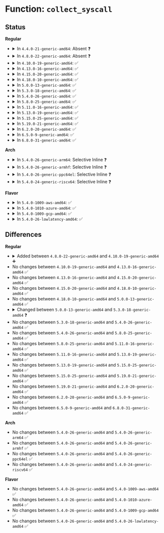 # Function: <code>collect_syscall</code>

## Status
<b>Regular</b>
<ul>
<li>
<details>
<summary>In <code>4.4.0-21-generic-amd64</code>: Absent ❓</summary>

```json
{
  "name": "collect_syscall",
  "collision_type": "Unique Static",
  "inline_type": "Full",
  "funcs": [
    {
      "addr": 18446744071583119317,
      "name": "collect_syscall",
      "external": false,
      "loc": "lib/syscall.c:6",
      "file": "lib/syscall.c",
      "inline": "not declared, inlined",
      "caller_inline": [
        "lib/syscall.c:task_current_syscall",
        "lib/syscall.c:task_current_syscall"
      ],
      "caller_func": []
    }
  ],
  "symbols": []
}
```
</details>
</li>
<li>
<details>
<summary>In <code>4.8.0-22-generic-amd64</code>: Absent ❓</summary>

```json
{
  "name": "collect_syscall",
  "collision_type": "Unique Static",
  "inline_type": "Full",
  "funcs": [
    {
      "addr": 18446744071583413477,
      "name": "collect_syscall",
      "external": false,
      "loc": "lib/syscall.c:6",
      "file": "lib/syscall.c",
      "inline": "not declared, inlined",
      "caller_inline": [
        "lib/syscall.c:task_current_syscall",
        "lib/syscall.c:task_current_syscall"
      ],
      "caller_func": []
    }
  ],
  "symbols": []
}
```
</details>
</li>
<li>
<details>
<summary>In <code>4.10.0-19-generic-amd64</code>: ✅</summary>

```c
int collect_syscall(struct task_struct * target, long int * callno, long unsigned int * args, unsigned int maxargs, long unsigned int * sp, long unsigned int * pc)
```

```json
{
  "name": "collect_syscall",
  "collision_type": "Unique Static",
  "inline_type": "No",
  "funcs": [
    {
      "addr": 18446744071583539056,
      "name": "collect_syscall",
      "external": false,
      "loc": "lib/syscall.c:6",
      "file": "lib/syscall.c",
      "inline": "seen, unknown",
      "caller_inline": [],
      "caller_func": [
        "lib/syscall.c:task_current_syscall",
        "lib/syscall.c:task_current_syscall"
      ]
    }
  ],
  "symbols": [
    {
      "addr": 18446744071583539056,
      "name": "collect_syscall",
      "section": ".text",
      "bind": "STB_LOCAL",
      "size": 395
    }
  ]
}
```
</details>
</li>
<li>
<details>
<summary>In <code>4.13.0-16-generic-amd64</code>: ✅</summary>

```c
int collect_syscall(struct task_struct * target, long int * callno, long unsigned int * args, unsigned int maxargs, long unsigned int * sp, long unsigned int * pc)
```

```json
{
  "name": "collect_syscall",
  "collision_type": "Unique Static",
  "inline_type": "No",
  "funcs": [
    {
      "addr": 18446744071583576704,
      "name": "collect_syscall",
      "external": false,
      "loc": "lib/syscall.c:7",
      "file": "lib/syscall.c",
      "inline": "seen, unknown",
      "caller_inline": [],
      "caller_func": [
        "lib/syscall.c:task_current_syscall",
        "lib/syscall.c:task_current_syscall"
      ]
    }
  ],
  "symbols": [
    {
      "addr": 18446744071583576704,
      "name": "collect_syscall",
      "section": ".text",
      "bind": "STB_LOCAL",
      "size": 357
    }
  ]
}
```
</details>
</li>
<li>
<details>
<summary>In <code>4.15.0-20-generic-amd64</code>: ✅</summary>

```c
int collect_syscall(struct task_struct * target, long int * callno, long unsigned int * args, unsigned int maxargs, long unsigned int * sp, long unsigned int * pc)
```

```json
{
  "name": "collect_syscall",
  "collision_type": "Unique Static",
  "inline_type": "No",
  "funcs": [
    {
      "addr": 18446744071583822528,
      "name": "collect_syscall",
      "external": false,
      "loc": "lib/syscall.c:8",
      "file": "lib/syscall.c",
      "inline": "seen, unknown",
      "caller_inline": [],
      "caller_func": [
        "lib/syscall.c:task_current_syscall",
        "lib/syscall.c:task_current_syscall"
      ]
    }
  ],
  "symbols": [
    {
      "addr": 18446744071583822528,
      "name": "collect_syscall",
      "section": ".text",
      "bind": "STB_LOCAL",
      "size": 360
    }
  ]
}
```
</details>
</li>
<li>
<details>
<summary>In <code>4.18.0-10-generic-amd64</code>: ✅</summary>

```c
int collect_syscall(struct task_struct * target, long int * callno, long unsigned int * args, unsigned int maxargs, long unsigned int * sp, long unsigned int * pc)
```

```json
{
  "name": "collect_syscall",
  "collision_type": "Unique Static",
  "inline_type": "No",
  "funcs": [
    {
      "addr": 18446744071584023328,
      "name": "collect_syscall",
      "external": false,
      "loc": "lib/syscall.c:8",
      "file": "lib/syscall.c",
      "inline": "seen, unknown",
      "caller_inline": [],
      "caller_func": [
        "lib/syscall.c:task_current_syscall",
        "lib/syscall.c:task_current_syscall"
      ]
    }
  ],
  "symbols": [
    {
      "addr": 18446744071584023328,
      "name": "collect_syscall",
      "section": ".text",
      "bind": "STB_LOCAL",
      "size": 363
    }
  ]
}
```
</details>
</li>
<li>
<details>
<summary>In <code>5.0.0-13-generic-amd64</code>: ✅</summary>

```c
int collect_syscall(struct task_struct * target, long int * callno, long unsigned int * args, unsigned int maxargs, long unsigned int * sp, long unsigned int * pc)
```

```json
{
  "name": "collect_syscall",
  "collision_type": "Unique Static",
  "inline_type": "No",
  "funcs": [
    {
      "addr": 18446744071584105024,
      "name": "collect_syscall",
      "external": false,
      "loc": "lib/syscall.c:8",
      "file": "lib/syscall.c",
      "inline": "seen, unknown",
      "caller_inline": [],
      "caller_func": [
        "lib/syscall.c:task_current_syscall",
        "lib/syscall.c:task_current_syscall"
      ]
    }
  ],
  "symbols": [
    {
      "addr": 18446744071584105024,
      "name": "collect_syscall",
      "section": ".text",
      "bind": "STB_LOCAL",
      "size": 363
    }
  ]
}
```
</details>
</li>
<li>
<details>
<summary>In <code>5.3.0-18-generic-amd64</code>: ✅</summary>

```c
int collect_syscall(struct task_struct * target, struct syscall_info * info)
```

```json
{
  "name": "collect_syscall",
  "collision_type": "Unique Static",
  "inline_type": "No",
  "funcs": [
    {
      "addr": 18446744071584293792,
      "name": "collect_syscall",
      "external": false,
      "loc": "lib/syscall.c:8",
      "file": "lib/syscall.c",
      "inline": "seen, unknown",
      "caller_inline": [],
      "caller_func": [
        "lib/syscall.c:task_current_syscall",
        "lib/syscall.c:task_current_syscall"
      ]
    }
  ],
  "symbols": [
    {
      "addr": 18446744071584293792,
      "name": "collect_syscall",
      "section": ".text",
      "bind": "STB_LOCAL",
      "size": 305
    }
  ]
}
```
</details>
</li>
<li>
<details>
<summary>In <code>5.4.0-26-generic-amd64</code>: ✅</summary>

```c
int collect_syscall(struct task_struct * target, struct syscall_info * info)
```

```json
{
  "name": "collect_syscall",
  "collision_type": "Unique Static",
  "inline_type": "No",
  "funcs": [
    {
      "addr": 18446744071584428512,
      "name": "collect_syscall",
      "external": false,
      "loc": "lib/syscall.c:8",
      "file": "lib/syscall.c",
      "inline": "seen, unknown",
      "caller_inline": [],
      "caller_func": [
        "lib/syscall.c:task_current_syscall",
        "lib/syscall.c:task_current_syscall"
      ]
    }
  ],
  "symbols": [
    {
      "addr": 18446744071584428512,
      "name": "collect_syscall",
      "section": ".text",
      "bind": "STB_LOCAL",
      "size": 305
    }
  ]
}
```
</details>
</li>
<li>
<details>
<summary>In <code>5.8.0-25-generic-amd64</code>: ✅</summary>

```c
int collect_syscall(struct task_struct * target, struct syscall_info * info)
```

```json
{
  "name": "collect_syscall",
  "collision_type": "Unique Static",
  "inline_type": "No",
  "funcs": [
    {
      "addr": 18446744071584990640,
      "name": "collect_syscall",
      "external": false,
      "loc": "lib/syscall.c:8",
      "file": "lib/syscall.c",
      "inline": "seen, unknown",
      "caller_inline": [],
      "caller_func": [
        "lib/syscall.c:task_current_syscall",
        "lib/syscall.c:task_current_syscall"
      ]
    }
  ],
  "symbols": [
    {
      "addr": 18446744071584990640,
      "name": "collect_syscall",
      "section": ".text",
      "bind": "STB_LOCAL",
      "size": 346
    }
  ]
}
```
</details>
</li>
<li>
<details>
<summary>In <code>5.11.0-16-generic-amd64</code>: ✅</summary>

```c
int collect_syscall(struct task_struct * target, struct syscall_info * info)
```

```json
{
  "name": "collect_syscall",
  "collision_type": "Unique Static",
  "inline_type": "No",
  "funcs": [
    {
      "addr": 18446744071585112624,
      "name": "collect_syscall",
      "external": false,
      "loc": "lib/syscall.c:8",
      "file": "lib/syscall.c",
      "inline": "seen, unknown",
      "caller_inline": [],
      "caller_func": [
        "lib/syscall.c:task_current_syscall",
        "lib/syscall.c:task_current_syscall"
      ]
    }
  ],
  "symbols": [
    {
      "addr": 18446744071585112624,
      "name": "collect_syscall",
      "section": ".text",
      "bind": "STB_LOCAL",
      "size": 335
    }
  ]
}
```
</details>
</li>
<li>
<details>
<summary>In <code>5.13.0-19-generic-amd64</code>: ✅</summary>

```c
int collect_syscall(struct task_struct * target, struct syscall_info * info)
```

```json
{
  "name": "collect_syscall",
  "collision_type": "Unique Static",
  "inline_type": "No",
  "funcs": [
    {
      "addr": 18446744071584992784,
      "name": "collect_syscall",
      "external": false,
      "loc": "lib/syscall.c:8",
      "file": "lib/syscall.c",
      "inline": "seen, unknown",
      "caller_inline": [],
      "caller_func": [
        "lib/syscall.c:task_current_syscall",
        "lib/syscall.c:task_current_syscall"
      ]
    }
  ],
  "symbols": [
    {
      "addr": 18446744071584992784,
      "name": "collect_syscall",
      "section": ".text",
      "bind": "STB_LOCAL",
      "size": 327
    }
  ]
}
```
</details>
</li>
<li>
<details>
<summary>In <code>5.15.0-25-generic-amd64</code>: ✅</summary>

```c
int collect_syscall(struct task_struct * target, struct syscall_info * info)
```

```json
{
  "name": "collect_syscall",
  "collision_type": "Unique Static",
  "inline_type": "No",
  "funcs": [
    {
      "addr": 18446744071585433456,
      "name": "collect_syscall",
      "external": false,
      "loc": "lib/syscall.c:8",
      "file": "lib/syscall.c",
      "inline": "seen, unknown",
      "caller_inline": [],
      "caller_func": [
        "lib/syscall.c:task_current_syscall",
        "lib/syscall.c:task_current_syscall"
      ]
    }
  ],
  "symbols": [
    {
      "addr": 18446744071585433456,
      "name": "collect_syscall",
      "section": ".text",
      "bind": "STB_LOCAL",
      "size": 327
    }
  ]
}
```
</details>
</li>
<li>
<details>
<summary>In <code>5.19.0-21-generic-amd64</code>: ✅</summary>

```c
int collect_syscall(struct task_struct * target, struct syscall_info * info)
```

```json
{
  "name": "collect_syscall",
  "collision_type": "Unique Static",
  "inline_type": "No",
  "funcs": [
    {
      "addr": 18446744071586573216,
      "name": "collect_syscall",
      "external": false,
      "loc": "lib/syscall.c:8",
      "file": "lib/syscall.c",
      "inline": "seen, unknown",
      "caller_inline": [],
      "caller_func": [
        "lib/syscall.c:task_current_syscall",
        "lib/syscall.c:task_current_syscall"
      ]
    }
  ],
  "symbols": [
    {
      "addr": 18446744071586573216,
      "name": "collect_syscall",
      "section": ".text",
      "bind": "STB_LOCAL",
      "size": 356
    }
  ]
}
```
</details>
</li>
<li>
<details>
<summary>In <code>6.2.0-20-generic-amd64</code>: ✅</summary>

```c
int collect_syscall(struct task_struct * target, struct syscall_info * info)
```

```json
{
  "name": "collect_syscall",
  "collision_type": "Unique Static",
  "inline_type": "No",
  "funcs": [
    {
      "addr": 18446744071587808448,
      "name": "collect_syscall",
      "external": false,
      "loc": "lib/syscall.c:8",
      "file": "lib/syscall.c",
      "inline": "seen, unknown",
      "caller_inline": [],
      "caller_func": [
        "lib/syscall.c:task_current_syscall",
        "lib/syscall.c:task_current_syscall"
      ]
    }
  ],
  "symbols": [
    {
      "addr": 18446744071587808448,
      "name": "collect_syscall",
      "section": ".text",
      "bind": "STB_LOCAL",
      "size": 356
    }
  ]
}
```
</details>
</li>
<li>
<details>
<summary>In <code>6.5.0-9-generic-amd64</code>: ✅</summary>

```c
int collect_syscall(struct task_struct * target, struct syscall_info * info)
```

```json
{
  "name": "collect_syscall",
  "collision_type": "Unique Static",
  "inline_type": "No",
  "funcs": [
    {
      "addr": 18446744071588079920,
      "name": "collect_syscall",
      "external": false,
      "loc": "lib/syscall.c:8",
      "file": "lib/syscall.c",
      "inline": "seen, unknown",
      "caller_inline": [],
      "caller_func": [
        "lib/syscall.c:task_current_syscall",
        "lib/syscall.c:task_current_syscall"
      ]
    }
  ],
  "symbols": [
    {
      "addr": 18446744071588079920,
      "name": "collect_syscall",
      "section": ".text",
      "bind": "STB_LOCAL",
      "size": 348
    }
  ]
}
```
</details>
</li>
<li>
<details>
<summary>In <code>6.8.0-31-generic-amd64</code>: ✅</summary>

```c
int collect_syscall(struct task_struct * target, struct syscall_info * info)
```

```json
{
  "name": "collect_syscall",
  "collision_type": "Unique Static",
  "inline_type": "No",
  "funcs": [
    {
      "addr": 18446744071588415248,
      "name": "collect_syscall",
      "external": false,
      "loc": "lib/syscall.c:8",
      "file": "lib/syscall.c",
      "inline": "seen, unknown",
      "caller_inline": [],
      "caller_func": [
        "lib/syscall.c:task_current_syscall",
        "lib/syscall.c:task_current_syscall"
      ]
    }
  ],
  "symbols": [
    {
      "addr": 18446744071588415248,
      "name": "collect_syscall",
      "section": ".text",
      "bind": "STB_LOCAL",
      "size": 348
    }
  ]
}
```
</details>
</li>
</ul>
<b>Arch</b>
<ul>
<li>
<details>
<summary>In <code>5.4.0-26-generic-arm64</code>: Selective Inline ❓</summary>

```c
int collect_syscall(struct task_struct * target, struct syscall_info * info)
```

```json
{
  "name": "collect_syscall",
  "collision_type": "Unique Static",
  "inline_type": "Selective",
  "funcs": [
    {
      "addr": 18446603336496313624,
      "name": "collect_syscall",
      "external": false,
      "loc": "lib/syscall.c:8",
      "file": "lib/syscall.c",
      "inline": "not declared, inlined",
      "caller_inline": [],
      "caller_func": [
        "lib/syscall.c:task_current_syscall",
        "lib/syscall.c:task_current_syscall"
      ]
    }
  ],
  "symbols": [
    {
      "addr": 18446603336496313624,
      "name": "collect_syscall",
      "section": ".text",
      "bind": "STB_LOCAL",
      "size": 228
    }
  ]
}
```
</details>
</li>
<li>
<details>
<summary>In <code>5.4.0-26-generic-armhf</code>: Selective Inline ❓</summary>

```c
int collect_syscall(struct task_struct * target, struct syscall_info * info)
```

```json
{
  "name": "collect_syscall",
  "collision_type": "Unique Static",
  "inline_type": "Selective",
  "funcs": [
    {
      "addr": 3229648432,
      "name": "collect_syscall",
      "external": false,
      "loc": "lib/syscall.c:8",
      "file": "lib/syscall.c",
      "inline": "not declared, inlined",
      "caller_inline": [],
      "caller_func": [
        "lib/syscall.c:task_current_syscall",
        "lib/syscall.c:task_current_syscall"
      ]
    }
  ],
  "symbols": [
    {
      "addr": 3229648432,
      "name": "collect_syscall",
      "section": ".text",
      "bind": "STB_LOCAL",
      "size": 200
    }
  ]
}
```
</details>
</li>
<li>
<details>
<summary>In <code>5.4.0-26-generic-ppc64el</code>: Selective Inline ❓</summary>

```c
int collect_syscall(struct task_struct * target, struct syscall_info * info)
```

```json
{
  "name": "collect_syscall",
  "collision_type": "Unique Static",
  "inline_type": "Selective",
  "funcs": [
    {
      "addr": 13835058055290626208,
      "name": "collect_syscall",
      "external": false,
      "loc": "lib/syscall.c:8",
      "file": "lib/syscall.c",
      "inline": "not declared, inlined",
      "caller_inline": [],
      "caller_func": [
        "lib/syscall.c:task_current_syscall",
        "lib/syscall.c:task_current_syscall"
      ]
    }
  ],
  "symbols": [
    {
      "addr": 13835058055290626208,
      "name": "collect_syscall",
      "section": ".text",
      "bind": "STB_LOCAL",
      "size": 364
    }
  ]
}
```
</details>
</li>
<li>
<details>
<summary>In <code>5.4.0-24-generic-riscv64</code>: Selective Inline ❓</summary>

```c
int collect_syscall(struct task_struct * target, struct syscall_info * info)
```

```json
{
  "name": "collect_syscall",
  "collision_type": "Unique Static",
  "inline_type": "Selective",
  "funcs": [
    {
      "addr": 18446743936275367238,
      "name": "collect_syscall",
      "external": false,
      "loc": "lib/syscall.c:8",
      "file": "lib/syscall.c",
      "inline": "not declared, inlined",
      "caller_inline": [],
      "caller_func": [
        "lib/syscall.c:task_current_syscall",
        "lib/syscall.c:task_current_syscall"
      ]
    }
  ],
  "symbols": [
    {
      "addr": 18446743936275367238,
      "name": "collect_syscall",
      "section": ".text",
      "bind": "STB_LOCAL",
      "size": 190
    }
  ]
}
```
</details>
</li>
</ul>
<b>Flavor</b>
<ul>
<li>
<details>
<summary>In <code>5.4.0-1009-aws-amd64</code>: ✅</summary>

```c
int collect_syscall(struct task_struct * target, struct syscall_info * info)
```

```json
{
  "name": "collect_syscall",
  "collision_type": "Unique Static",
  "inline_type": "No",
  "funcs": [
    {
      "addr": 18446744071584397248,
      "name": "collect_syscall",
      "external": false,
      "loc": "lib/syscall.c:8",
      "file": "lib/syscall.c",
      "inline": "seen, unknown",
      "caller_inline": [],
      "caller_func": [
        "lib/syscall.c:task_current_syscall",
        "lib/syscall.c:task_current_syscall"
      ]
    }
  ],
  "symbols": [
    {
      "addr": 18446744071584397248,
      "name": "collect_syscall",
      "section": ".text",
      "bind": "STB_LOCAL",
      "size": 305
    }
  ]
}
```
</details>
</li>
<li>
<details>
<summary>In <code>5.4.0-1010-azure-amd64</code>: ✅</summary>

```c
int collect_syscall(struct task_struct * target, struct syscall_info * info)
```

```json
{
  "name": "collect_syscall",
  "collision_type": "Unique Static",
  "inline_type": "No",
  "funcs": [
    {
      "addr": 18446744071584332448,
      "name": "collect_syscall",
      "external": false,
      "loc": "lib/syscall.c:8",
      "file": "lib/syscall.c",
      "inline": "seen, unknown",
      "caller_inline": [],
      "caller_func": [
        "lib/syscall.c:task_current_syscall",
        "lib/syscall.c:task_current_syscall"
      ]
    }
  ],
  "symbols": [
    {
      "addr": 18446744071584332448,
      "name": "collect_syscall",
      "section": ".text",
      "bind": "STB_LOCAL",
      "size": 305
    }
  ]
}
```
</details>
</li>
<li>
<details>
<summary>In <code>5.4.0-1009-gcp-amd64</code>: ✅</summary>

```c
int collect_syscall(struct task_struct * target, struct syscall_info * info)
```

```json
{
  "name": "collect_syscall",
  "collision_type": "Unique Static",
  "inline_type": "No",
  "funcs": [
    {
      "addr": 18446744071584380160,
      "name": "collect_syscall",
      "external": false,
      "loc": "lib/syscall.c:8",
      "file": "lib/syscall.c",
      "inline": "seen, unknown",
      "caller_inline": [],
      "caller_func": [
        "lib/syscall.c:task_current_syscall",
        "lib/syscall.c:task_current_syscall"
      ]
    }
  ],
  "symbols": [
    {
      "addr": 18446744071584380160,
      "name": "collect_syscall",
      "section": ".text",
      "bind": "STB_LOCAL",
      "size": 305
    }
  ]
}
```
</details>
</li>
<li>
<details>
<summary>In <code>5.4.0-26-lowlatency-amd64</code>: ✅</summary>

```c
int collect_syscall(struct task_struct * target, struct syscall_info * info)
```

```json
{
  "name": "collect_syscall",
  "collision_type": "Unique Static",
  "inline_type": "No",
  "funcs": [
    {
      "addr": 18446744071584486224,
      "name": "collect_syscall",
      "external": false,
      "loc": "lib/syscall.c:8",
      "file": "lib/syscall.c",
      "inline": "seen, unknown",
      "caller_inline": [],
      "caller_func": [
        "lib/syscall.c:task_current_syscall",
        "lib/syscall.c:task_current_syscall"
      ]
    }
  ],
  "symbols": [
    {
      "addr": 18446744071584486224,
      "name": "collect_syscall",
      "section": ".text",
      "bind": "STB_LOCAL",
      "size": 305
    }
  ]
}
```
</details>
</li>
</ul>

## Differences
<b>Regular</b>
<ul>
<li>
<details>
<summary>Added between <code>4.8.0-22-generic-amd64</code> and <code>4.10.0-19-generic-amd64</code> ➕</summary>

```c
int collect_syscall(struct task_struct * target, long int * callno, long unsigned int * args, unsigned int maxargs, long unsigned int * sp, long unsigned int * pc)
```
</details>
</li>
<li>
No changes between <code>4.10.0-19-generic-amd64</code> and <code>4.13.0-16-generic-amd64</code> ✅
</li>
<li>
No changes between <code>4.13.0-16-generic-amd64</code> and <code>4.15.0-20-generic-amd64</code> ✅
</li>
<li>
No changes between <code>4.15.0-20-generic-amd64</code> and <code>4.18.0-10-generic-amd64</code> ✅
</li>
<li>
No changes between <code>4.18.0-10-generic-amd64</code> and <code>5.0.0-13-generic-amd64</code> ✅
</li>
<li>
<details>
<summary>Changed between <code>5.0.0-13-generic-amd64</code> and <code>5.3.0-18-generic-amd64</code> ❓</summary>
<ul>
<li>
<b>Param added. </b>
<code>struct syscall_info * info</code>
</li>
<li>
<b>Param removed. </b>
<code>long int * callno</code>
</li>
<li>
<b>Param removed. </b>
<code>long unsigned int * args</code>
</li>
<li>
<b>Param removed. </b>
<code>unsigned int maxargs</code>
</li>
<li>
<b>Param removed. </b>
<code>long unsigned int * sp</code>
</li>
<li>
<b>Param removed. </b>
<code>long unsigned int * pc</code>
</li>
</ul>
</details>
</li>
<li>
No changes between <code>5.3.0-18-generic-amd64</code> and <code>5.4.0-26-generic-amd64</code> ✅
</li>
<li>
No changes between <code>5.4.0-26-generic-amd64</code> and <code>5.8.0-25-generic-amd64</code> ✅
</li>
<li>
No changes between <code>5.8.0-25-generic-amd64</code> and <code>5.11.0-16-generic-amd64</code> ✅
</li>
<li>
No changes between <code>5.11.0-16-generic-amd64</code> and <code>5.13.0-19-generic-amd64</code> ✅
</li>
<li>
No changes between <code>5.13.0-19-generic-amd64</code> and <code>5.15.0-25-generic-amd64</code> ✅
</li>
<li>
No changes between <code>5.15.0-25-generic-amd64</code> and <code>5.19.0-21-generic-amd64</code> ✅
</li>
<li>
No changes between <code>5.19.0-21-generic-amd64</code> and <code>6.2.0-20-generic-amd64</code> ✅
</li>
<li>
No changes between <code>6.2.0-20-generic-amd64</code> and <code>6.5.0-9-generic-amd64</code> ✅
</li>
<li>
No changes between <code>6.5.0-9-generic-amd64</code> and <code>6.8.0-31-generic-amd64</code> ✅
</li>
</ul>
<b>Arch</b>
<ul>
<li>
No changes between <code>5.4.0-26-generic-amd64</code> and <code>5.4.0-26-generic-arm64</code> ✅
</li>
<li>
No changes between <code>5.4.0-26-generic-amd64</code> and <code>5.4.0-26-generic-armhf</code> ✅
</li>
<li>
No changes between <code>5.4.0-26-generic-amd64</code> and <code>5.4.0-26-generic-ppc64el</code> ✅
</li>
<li>
No changes between <code>5.4.0-26-generic-amd64</code> and <code>5.4.0-24-generic-riscv64</code> ✅
</li>
</ul>
<b>Flavor</b>
<ul>
<li>
No changes between <code>5.4.0-26-generic-amd64</code> and <code>5.4.0-1009-aws-amd64</code> ✅
</li>
<li>
No changes between <code>5.4.0-26-generic-amd64</code> and <code>5.4.0-1010-azure-amd64</code> ✅
</li>
<li>
No changes between <code>5.4.0-26-generic-amd64</code> and <code>5.4.0-1009-gcp-amd64</code> ✅
</li>
<li>
No changes between <code>5.4.0-26-generic-amd64</code> and <code>5.4.0-26-lowlatency-amd64</code> ✅
</li>
</ul>
